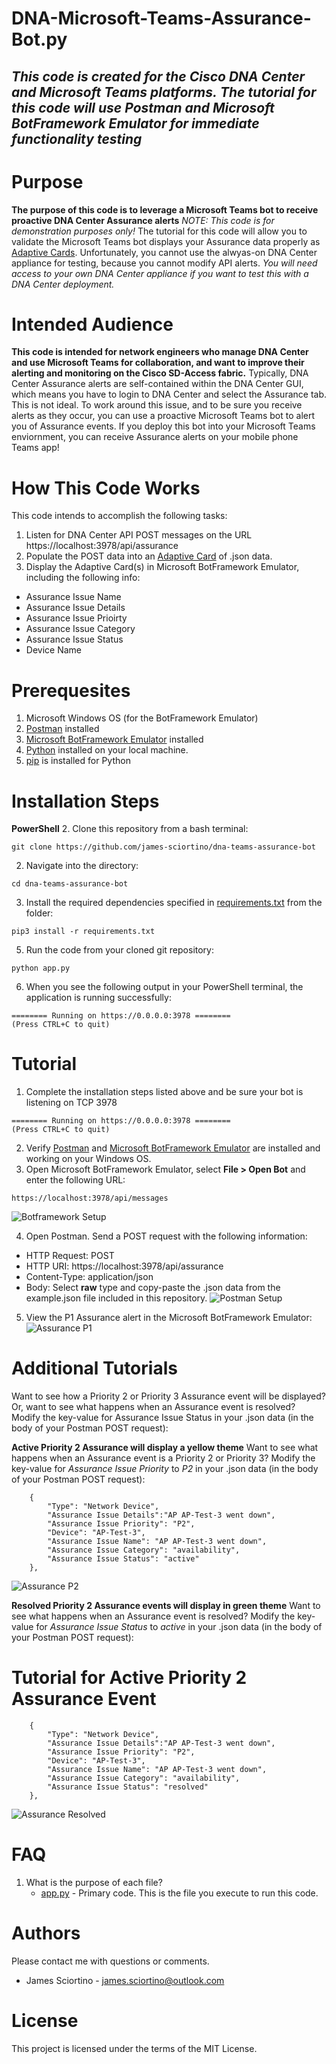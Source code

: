 # DNA-Microsoft-Teams-Assurance-Bot.py

*This code is created for the Cisco DNA Center and Microsoft Teams platforms.*
*The tutorial for this code will use Postman and Microsoft BotFramework Emulator for immediate functionality testing*
---

# Purpose
**The purpose of this code is to leverage a Microsoft Teams bot to receive proactive DNA Center Assurance alerts**
*NOTE: This code is for demonstration purposes only!*
The tutorial for this code will allow you to validate the Microsoft Teams bot displays your Assurance data properly as [Adaptive Cards](https://adaptivecards.io/).
Unfortunately, you cannot use the alwyas-on DNA Center appliance for testing, because you cannot modify API alerts. 
*You will need access to your own DNA Center appliance if you want to test this with a DNA Center deployment.*

# Intended Audience
**This code is intended for network engineers who manage DNA Center and use Microsoft Teams for collaboration, and want to improve their alerting and monitoring on the Cisco SD-Access fabric.**
Typically, DNA Center Assurance alerts are self-contained within the DNA Center GUI, which means you have to login to DNA Center and select the Assurance tab. This is not ideal.
To work around this issue, and to be sure you receive alerts as they occur, you can use a proactive Microsoft Teams bot to alert you of Assurance events.
If you deploy this bot into your Microsoft Teams enviornment, you can receive Assurance alerts on your mobile phone Teams app!

# How This Code Works
This code intends to accomplish the following tasks:
1. Listen for DNA Center API POST messages on the URL https://localhost:3978/api/assurance
2. Populate the POST data into an [Adaptive Card](https://adaptivecards.io/) of .json data.
3. Display the Adaptive Card(s) in Microsoft BotFramework Emulator, including the following info:
 - Assurance Issue Name
 - Assurance Issue Details
 - Assurance Issue Prioirty
 - Assurance Issue Category
 - Assurance Issue Status
 - Device Name

# Prerequesites
1. Microsoft Windows OS (for the BotFramework Emulator)
2. [Postman](https://www.postman.com/downloads/) installed
3. [Microsoft BotFramework Emulator](https://github.com/microsoft/BotFramework-Emulator) installed
4. [Python](https://www.python.org/downloads/) installed on your local machine.
5. [pip](https://packaging.python.org/tutorials/installing-packages/) is installed for Python

# Installation Steps
**PowerShell**
2. Clone this repository from a bash terminal:
```console
git clone https://github.com/james-sciortino/dna-teams-assurance-bot
```
2. Navigate into the directory:
```console
cd dna-teams-assurance-bot
```
3. Install the required dependencies specified in [requirements.txt](requirements.txt) from the <dna-get-interface-report> folder:
```console
pip3 install -r requirements.txt 
```
5. Run the code from your cloned git repository:
```console
python app.py
```
6. When you see the following output in your PowerShell terminal, the application is running successfully:
```console
======== Running on https://0.0.0.0:3978 ========
(Press CTRL+C to quit)
```

# Tutorial
1. Complete the installation steps listed above and be sure your bot is listening on TCP 3978
```console
======== Running on https://0.0.0.0:3978 ========
(Press CTRL+C to quit)
```
2. Verify [Postman](https://www.postman.com/downloads/) and [Microsoft BotFramework Emulator](https://github.com/microsoft/BotFramework-Emulator) are installed and working on your Windows OS.
3. Open Microsoft BotFramework Emulator, select **File > Open Bot** and enter the following URL:
```console
https://localhost:3978/api/messages
```
![Botframework Setup](images/BotFramework.gif "Botframework Setup")

4. Open Postman. Send a POST request with the following information:
 - HTTP Request: POST
 - HTTP URI: https://localhost:3978/api/assurance
 - Content-Type: application/json
 - Body: Select **raw** type and copy-paste the .json data from the example.json file included in this repository.
![Postman Setup](images/Postman.gif "Postman Setup")

5. View the P1 Assurance alert in the Microsoft BotFramework Emulator:
![Assurance P1](images/Assurance-P1.gif "Assurance P1")


# Additional Tutorials
Want to see how a Priority 2 or Priority 3 Assurance event will be displayed?
Or, want to see what happens when an Assurance event is resolved?
Modify the key-value for Assurance Issue Status in your .json data (in the body of your Postman POST request):

**Active Priority 2 Assurance will display a yellow theme**
Want to see what happens when an Assurance event is a Priority 2 or Priority 3?
Modify the key-value for *Assurance Issue Priority*  to *P2* in your .json data (in the body of your Postman POST request):
```console
    {
        "Type": "Network Device", 
        "Assurance Issue Details":"AP AP-Test-3 went down", 
        "Assurance Issue Priority": "P2", 
        "Device": "AP-Test-3", 
        "Assurance Issue Name": "AP AP-Test-3 went down", 
        "Assurance Issue Category": "availability", 
        "Assurance Issue Status": "active"
    },             
```
![Assurance P2](images/Assurance-P2.gif "Assurance P2")

**Resolved Priority 2 Assurance events will display in green theme**
Want to see what happens when an Assurance event is resolved?
Modify the key-value for *Assurance Issue Status* to *active* in your .json data (in the body of your Postman POST request):
# Tutorial for Active Priority 2 Assurance Event
```console
    {
        "Type": "Network Device", 
        "Assurance Issue Details":"AP AP-Test-3 went down", 
        "Assurance Issue Priority": "P2", 
        "Device": "AP-Test-3", 
        "Assurance Issue Name": "AP AP-Test-3 went down", 
        "Assurance Issue Category": "availability", 
        "Assurance Issue Status": "resolved"
    },             
```
![Assurance Resolved](images/Assurance-Resolved.gif "Assurance Resolved")
# FAQ 
1. What is the purpose of each file?
    - [app.py](app.py) -  Primary code. This is the file you execute to run this code. 


# Authors
Please contact me with questions or comments.
- James Sciortino - james.sciortino@outlook.com

# License
This project is licensed under the terms of the MIT License.
